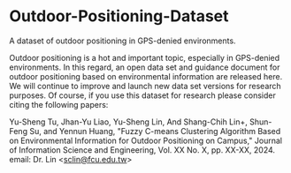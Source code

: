 # Outdoor-Positioning-Dataset
A dataset of outdoor positioning in GPS-denied environments.


Outdoor positioning is a hot and important topic, especially in GPS-denied environments. In this regard, an open data set and guidance document for outdoor positioning based on environmental information are released here. We will continue to improve and launch new data set versions for research purposes. Of course, if you use this dataset for research please consider citing the following papers:

Yu-Sheng Tu, Jhan-Yu Liao, Yu-Sheng Lin, And Shang-Chih Lin+, Shun-Feng Su, and Yennun Huang, "Fuzzy C-means Clustering Algorithm Based on Environmental Information for Outdoor Positioning on Campus," Journal of Information Science and Engineering, Vol. XX No. X, pp. XX-XX, 2024. email: Dr. Lin <sclin@fcu.edu.tw​>
